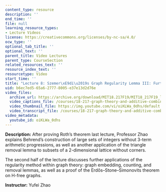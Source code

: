 ```yaml
---
content_type: resource
description: ''
end_time: ''
file: null
learning_resource_types:
- Lecture Videos
license: https://creativecommons.org/licenses/by-nc-sa/4.0/
ocw_type: ''
optional_tab_title: ''
optional_text: ''
parent_title: Video Lectures
parent_type: CourseSection
related_resources_text: ''
resource_index_text: ''
resourcetype: Video
start_time: ''
title: "Lecture 8: Szemer\xE9di\u2019s Graph Regularity Lemma III: Further Applications"
uid: b6ec7ed5-65a6-2777-8005-e37e13d2d76e
video_files:
  archive_url: https://archive.org/download/MIT18.217F19/MIT18_217F19_lec08_300k.mp4
  video_captions_file: /courses/18-217-graph-theory-and-additive-combinatorics-fall-2019/ec5c343aecce5636a115d81ee11e3ca2_oiKLWa_0dhs.vtt
  video_thumbnail_file: https://img.youtube.com/vi/oiKLWa_0dhs/default.jpg
  video_transcript_file: /courses/18-217-graph-theory-and-additive-combinatorics-fall-2019/fab30579ebad97f632de6b7bc540075e_oiKLWa_0dhs.pdf
video_metadata:
  youtube_id: oiKLWa_0dhs
---
```


**Description:** After proving Roth’s theorem last lecture, Professor Zhao explains Behrend’s construction of large sets of integers without 3-term arithmetic progressions, as well as another application of the triangle removal lemma to subsets of a 2-dimensional lattice without corners.

The second half of the lecture discusses further applications of the regularity method within graph theory: graph embedding, counting, and removal lemmas, as well as a proof of the Erdős–Stone–Simonovits theorem on H-free graphs.

**Instructor:** Yufei Zhao

